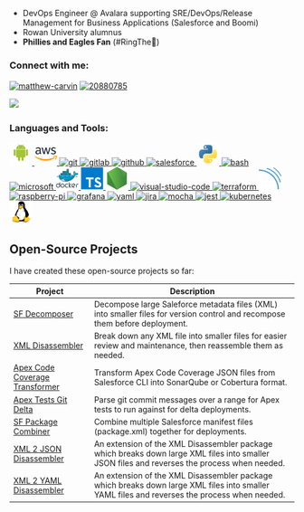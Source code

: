 - DevOps Engineer @ Avalara supporting SRE/DevOps/Release Management for Business Applications (Salesforce and Boomi)
- Rowan University alumnus
- **Phillies and Eagles Fan** (#RingThe🔔)

<h3 align="left">Connect with me:</h3>
<p align="left">
<a href="https://linkedin.com/in/matthew-carvin" target="blank"><img align="center" src="https://raw.githubusercontent.com/rahuldkjain/github-profile-readme-generator/master/src/images/icons/Social/linked-in-alt.svg" alt="matthew-carvin" height="30" width="40" /></a>
<a href="https://stackoverflow.com/users/20880785" target="blank"><img align="center" src="https://raw.githubusercontent.com/rahuldkjain/github-profile-readme-generator/master/src/images/icons/Social/stack-overflow.svg" alt="20880785" height="30" width="40" /></a>
</p>

![](https://i.pinimg.com/736x/0c/1c/84/0c1c848a1e99303762cbafa3ceaed81c.jpg)

<h3 align="left">Languages and Tools:</h3>

<p align="left">
  <a href="https://developer.android.com" target="_blank" rel="noreferrer"> <img src="https://raw.githubusercontent.com/devicons/devicon/master/icons/android/android-original-wordmark.svg" alt="android" width="40" height="40"/> </a>
  <a href="https://aws.amazon.com" target="_blank" rel="noreferrer"> <img src="https://raw.githubusercontent.com/devicons/devicon/master/icons/amazonwebservices/amazonwebservices-original-wordmark.svg" alt="aws" width="40" height="40"/> </a>
  <a href="https://git-scm.com/" target="_blank" rel="noreferrer">
    <img src="https://www.vectorlogo.zone/logos/git-scm/git-scm-icon.svg" alt="git" width="40" height="40"/>
  </a>
  <a href="https://gitlab.com/" target="_blank" rel="noreferrer">
    <img src="https://www.vectorlogo.zone/logos/gitlab/gitlab-icon.svg" alt="gitlab" width="40" height="40"/>
  </a>
  <a href="https://github.com/" target="_blank" rel="noreferrer">
    <img src="https://www.vectorlogo.zone/logos/github/github-icon.svg" alt="github" width="40" height="40"/>
  </a>
  <a href="https://www.salesforce.com/" target="_blank" rel="noreferrer">
    <img src="https://www.vectorlogo.zone/logos/salesforce/salesforce-icon.svg" alt="salesforce" width="40" height="40"/>
  </a>
  <a href="https://www.python.org" target="_blank" rel="noreferrer">
    <img src="https://raw.githubusercontent.com/devicons/devicon/master/icons/python/python-original.svg" alt="python" width="40" height="40"/>
  </a>
  <a href="https://www.gnu.org/software/bash/" target="_blank" rel="noreferrer">
    <img src="https://www.vectorlogo.zone/logos/gnu_bash/gnu_bash-icon.svg" alt="bash" width="40" height="40"/>
  </a>
  <a href="https://www.microsoft.com/en-us/windows/" target="_blank" rel="noreferrer">
    <img src="https://www.vectorlogo.zone/logos/microsoft/microsoft-icon.svg" alt="microsoft" width="40" height="40"/>
  </a>
  <a href="https://www.docker.com/" target="_blank" rel="noreferrer"> <img src="https://raw.githubusercontent.com/devicons/devicon/master/icons/docker/docker-original-wordmark.svg" alt="docker" width="40" height="40"/> </a>
  <a href="https://www.typescriptlang.org/" target="_blank" rel="noreferrer">
    <img src="https://raw.githubusercontent.com/devicons/devicon/master/icons/typescript/typescript-original.svg" alt="typescript" width="40" height="40"/>
  </a>
  <a href="https://nodejs.org" target="_blank" rel="noreferrer">
    <img src="https://raw.githubusercontent.com/devicons/devicon/master/icons/nodejs/nodejs-original.svg" alt="nodejs" width="40" height="40"/>
  </a>
  <a href="https://code.visualstudio.com/" target="_blank" rel="noreferrer">
    <img src="https://www.vectorlogo.zone/logos/visualstudio_code/visualstudio_code-icon.svg" alt="visual-studio-code" width="40" height="40"/>
  </a>
  <a href="https://www.terraform.io/" target="_blank" rel="noreferrer">
    <img src="https://www.vectorlogo.zone/logos/terraformio/terraformio-icon.svg" alt="terraform" width="40" height="40"/>
  </a>
  <a href="https://www.sonarqube.org/" target="_blank" rel="noreferrer">
    <img src="https://github.com/devicons/devicon/blob/master/icons/sonarqube/sonarqube-original.svg" alt="sonarqube" width="40" height="40"/>
  </a>
  <a href="https://www.raspberrypi.org/" target="_blank" rel="noreferrer">
    <img src="https://www.vectorlogo.zone/logos/raspberrypi/raspberrypi-icon.svg" alt="raspberry-pi" width="40" height="40"/>
  </a>
  <a href="https://grafana.com" target="_blank" rel="noreferrer">
    <img src="https://www.vectorlogo.zone/logos/grafana/grafana-icon.svg" alt="grafana" width="40" height="40"/>
  </a>
  <a href="https://yaml.org/" target="_blank" rel="noreferrer">
    <img src="https://www.vectorlogo.zone/logos/yaml/yaml-icon.svg" alt="yaml" width="40" height="40"/>
  </a>
  <a href="https://www.atlassian.com/software/jira" target="_blank" rel="noreferrer">
    <img src="https://www.vectorlogo.zone/logos/atlassian_jira/atlassian_jira-icon.svg" alt="jira" width="40" height="40"/>
  </a>
  <a href="https://mochajs.org" target="_blank" rel="noreferrer"> <img src="https://www.vectorlogo.zone/logos/mochajs/mochajs-icon.svg" alt="mocha" width="40" height="40"/> </a>
  <a href="https://jestjs.io" target="_blank" rel="noreferrer"> <img src="https://www.vectorlogo.zone/logos/jestjsio/jestjsio-icon.svg" alt="jest" width="40" height="40"/> </a> <a href="https://kubernetes.io" target="_blank" rel="noreferrer"> <img src="https://www.vectorlogo.zone/logos/kubernetes/kubernetes-icon.svg" alt="kubernetes" width="40" height="40"/> </a> <a href="https://www.linux.org/" target="_blank" rel="noreferrer"> <img src="https://raw.githubusercontent.com/devicons/devicon/master/icons/linux/linux-original.svg" alt="linux" width="40" height="40"/> </a>
</p>

## Open-Source Projects

I have created these open-source projects so far:

| Project | Description |
| --- | --- |
| [SF Decomposer](https://github.com/mcarvin8/sf-decomposer) | Decompose large Saleforce metadata files (XML) into smaller files for version control and recompose them before deployment. |
| [XML Disassembler](https://github.com/mcarvin8/xml-disassembler) | Break down any XML file into smaller files for easier review and maintenance, then reassemble them as needed. |
| [Apex Code Coverage Transformer](https://github.com/mcarvin8/apex-code-coverage-transformer) | Transform Apex Code Coverage JSON files from Salesforce CLI into SonarQube or Cobertura format. |
| [Apex Tests Git Delta](https://github.com/mcarvin8/apex-tests-git-delta) | Parse git commit messages over a range for Apex tests to run against for delta deployments. |
| [SF Package Combiner](https://github.com/mcarvin8/sf-package-combiner) | Combine multiple Salesforce manifest files (package.xml) together for deployments. |
| [XML 2 JSON Disassembler](https://github.com/mcarvin8/xml2json-disassembler) | An extension of the XML Disassembler package which breaks down large XML files into smaller JSON files and reverses the process when needed. |
| [XML 2 YAML Disassembler](https://github.com/mcarvin8/xml2yaml-disassembler) | An extension of the XML Disassembler package which breaks down large XML files into smaller YAML files and reverses the process when needed. |
